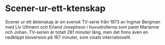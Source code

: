 # Scener-ur-ett-ktenskap
Scener ur ett äktenskap är en svensk TV-serie från 1973 av Ingmar Bergman med Liv Ullmann och Erland Josephson i huvudrollerna som paret Marianne och Johan. TV-serien är totalt 281 minuter lång, men det finns även en nedklippt bioversion på 167 minuter, som visats internationellt.

